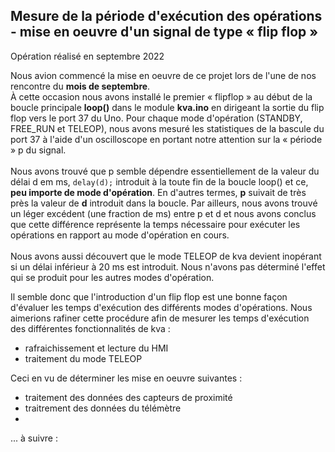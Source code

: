 ## Mesure de la période d'exécution des opérations - mise en oeuvre d'un signal de type « flip flop »
Opération réalisé en septembre 2022

Nous avion commencé la mise en oeuvre de ce projet lors de l'une de nos rencontre du **mois de septembre**.<br>
À cette occasion nous avons installé le premier « flipflop » au début de la boucle principale **loop()** dans le module **kva.ino** en dirigeant la sortie du flip flop vers le port 37 du Uno. Pour chaque mode d'opération (STANDBY, FREE_RUN et TELEOP), nous avons mesuré les statistiques de la bascule du port 37 à l'aide d'un oscilloscope en portant notre attention sur la « période » p du signal.<br><br>
Nous avons trouvé que p semble dépendre essentiellement de la valeur du délai d em ms, ```delay(d);``` introduit à la toute fin de la boucle loop() et ce, **peu importe de mode d'opération**. En d'autres termes, **p** suivait de très près la valeur de **d** introduit dans la boucle. Par ailleurs, nous avons trouvé un léger excédent (une fraction de ms) entre p et d et nous avons conclus que cette différence représente la temps nécessaire pour exécuter les opérations en rapport au mode d'opération en cours.<br><br>
Nous avons aussi découvert que le mode TELEOP de kva devient inopérant si un délai inférieur à 20 ms est introduit. Nous n'avons pas déterminé l'effet qui se produit pour les autres modes d'opération.

Il semble donc que l'introduction d'un flip flop est une bonne façon d'évaluer les temps d'exécution des différents modes d'opérations. Nous aimerions rafiner cette procédure afin de mesurer les temps d'exécution des différentes fonctionnalités de kva :
* rafraichissement et lecture du HMI
* traitement du mode TELEOP

Ceci en vu de déterminer les mise en oeuvre suivantes :
* traitement des données des capteurs de proximité
* traitrement des données du télémètre
* 
... à suivre :
